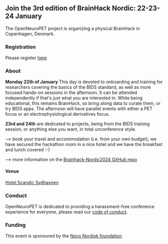 ## Join the 3rd edition of BrainHack Nordic: 22-23-24 January

The OpenNeuroPET project is organizing a physical BrainHack in Copenhagen, Denmark.

### Registration
Please register [here](https://forms.gle/Qbu8ECafzyE239dE6)

### About

**Monday 22th of January** This day is devoted to onboarding and training for researchers covering the basics of the BIDS standard, as well as more focused hands-on sessions in the afternoon. It can be attended independently if that's just what you are interested in. While being educational, this remains BrainHack, so bring along data to curate them, or try BIDS apps. The afternoon will have parallel events with either a PET focus or an electrophysiological derivatives focus.

**23rd and 24th** are dedicated to projects, being from the BIDS training session, or anything else you want, in total unconference style. 

--> book your travel and accommodation (i.e. from your own budget); we have secured the hackathon room in a nice hotel and we have the breakfast and lunch covered :-) 

--> more information on the [Brainhack-Nordic2024 GitHub repo](https://github.com/openneuropet/outreach/blob/main/Brainhack-Nordic2024/README.md)

#### Venue

[Hotel Scandic Sydhavnen](https://www.scandichotels.com/hotels/denmark/copenhagen/scandic-sydhavnen)

### Conduct

OpenNeuroPET is dedicated to providing a harassment-free conference experience for everyone, please read our [code of conduct](https://github.com/openneuropet/outreach/blob/main/Brainhack-Nordic2024/code_of_conduct.md).

### Funding
This event is sponsored by the [Novo Nordisk foundation](https://novonordiskfonden.dk/) 

